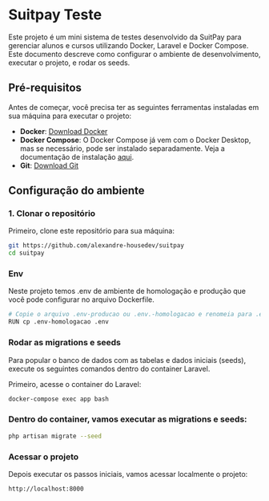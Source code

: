 # Suitpay Teste

Este projeto é um mini sistema de testes desenvolvido da SuitPay para gerenciar alunos e cursos utilizando Docker, Laravel e Docker Compose. Este documento descreve como configurar o ambiente de desenvolvimento, executar o projeto, e rodar os seeds.

## Pré-requisitos

Antes de começar, você precisa ter as seguintes ferramentas instaladas em sua máquina para executar o projeto:

- **Docker**: [Download Docker](https://www.docker.com/products/docker-desktop)
- **Docker Compose**: O Docker Compose já vem com o Docker Desktop, mas se necessário, pode ser instalado separadamente. Veja a documentação de instalação [aqui](https://docs.docker.com/compose/install/).
- **Git**: [Download Git](https://git-scm.com/downloads)

## Configuração do ambiente

### 1. Clonar o repositório

Primeiro, clone este repositório para sua máquina:

```bash
git https://github.com/alexandre-housedev/suitpay
cd suitpay
```

### Env

Neste projeto temos .env de ambiente de homologação e produção que você pode configurar no arquivo Dockerfile.

```bash
# Copie o arquivo .env-producao ou .env.-homologacao e renomeia para .env
RUN cp .env-homologacao .env

```
### Rodar as migrations e seeds
Para popular o banco de dados com as tabelas e dados iniciais (seeds), execute os seguintes comandos dentro do container Laravel.

Primeiro, acesse o container do Laravel:

```bash
docker-compose exec app bash

```

### Dentro do container, vamos executar as migrations e seeds:

```bash
php artisan migrate --seed
```

### Acessar o projeto
Depois executar os passos iniciais, vamos acessar localmente o projeto:

```bash
http://localhost:8000

```